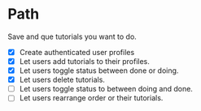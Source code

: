 # Path

Save and que tutorials you want to do.

- [x] Create authenticated user profiles
- [x] Let users add tutorials to their profiles.
- [x] Let users toggle status between done or doing.
- [x] Let users delete tutorials.
- [ ] Let users toggle status to between doing and done.
- [ ] Let users rearrange order or their tutorials.
